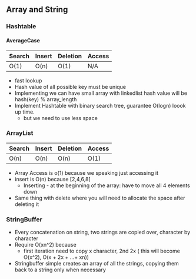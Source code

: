 ## Array and String
### Hashtable
#### AverageCase
| Search | Insert | Deletion | Access |
| ------ | ------ | -------- | ------ |
|   O(1) |   O(n) |   O(1)   |  N/A
- fast lookup
- Hash value of all possible key must be unique
- Implementing we can have small array with linkedlist
hash value will be hash(key) % array_length
- Implement Hashtable with binary search tree, 
guarantee O(logn) loook up time.
    * but we need to use less space

### ArrayList
| Search | Insert | Deletion | Access |
| ------ | ------ | -------- | ------ |
| O(n)   |  O(n)  | O(n)     |  O(1)  |


- Array Access is o(1) because we speaking just accessing it
- insert is O(n) because [2,4,6,8]
    * Inserting - at the beginning of the array: have to move all 4 elements down
- Same thing with delete where you will need to allocate the space after
deleting it



### StringBuffer
- Every concatenation on string, two strings are copied
over, character by character
- Require O(xn^2) because 
    * first iteration need to copy x character, 2nd 2x
    ( this will become O(x^2), O(x + 2x + ...+ xn))
- Stringbuffer simple creates an array of all the strings,
copying them back to a string only when necessary

